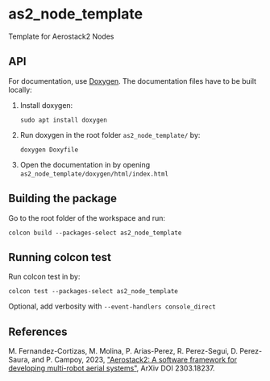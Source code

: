 # as2_node_template

Template for Aerostack2 Nodes

## API
For documentation, use [Doxygen](https://www.doxygen.nl/index.html). The documentation files have to be built locally:

1. Install doxygen:
    ```
    sudo apt install doxygen
    ```
2. Run doxygen in the root folder `as2_node_template/` by:
    ```
    doxygen Doxyfile
    ```
3. Open the documentation in by opening `as2_node_template/doxygen/html/index.html`

## Building the package

Go to the root folder of the workspace and run:
```
colcon build --packages-select as2_node_template
```

## Running colcon test

Run colcon test in by:
```
colcon test --packages-select as2_node_template
```
   
Optional, add verbosity with `--event-handlers console_direct`

## References

M. Fernandez-Cortizas, M. Molina, P. Arias-Perez, R. Perez-Segui, D. Perez-Saura, and P. Campoy, 2023,  ["Aerostack2: A software framework for developing multi-robot aerial systems"](https://arxiv.org/abs/2303.18237), ArXiv DOI 2303.18237.

